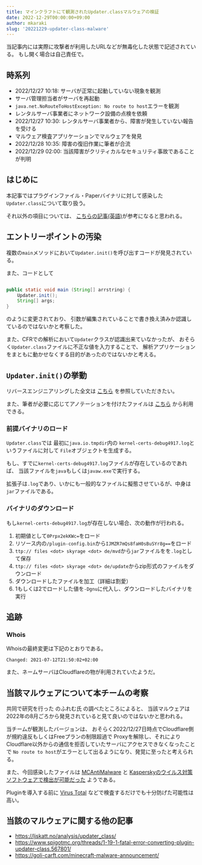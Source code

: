 ```yaml
---
title: マインクラフトにて観測されたUpdater.classマルウェアの検証
date: 2022-12-29T00:00:00+09:00
author: mkaraki
slug: '20221229-updater-class-malware'
---
```


当記事内には実際に攻撃者が利用したURLなどが無毒化した状態で記述されている。
もし開く場合は自己責任で。

## 時系列

- 2022/12/27 10:18: サーバが正常に起動していない現象を観測
- サーバ管理担当者がサーバを再起動
- `java.net.NoRouteToHostException: No route to host`エラーを観測
- レンタルサーバ事業者にネットワーク設備の点検を依頼
- 2022/12/27 10:30: レンタルサーバ事業者から、障害が発生していない報告を受ける
- マルウェア検査アプリケーションでマルウェアを発見
- 2022/12/28 10:35: 障害の復旧作業に筆者が合流
- 2022/12/29 02:00: 当該障害がクリティカルなセキュリティ事故であることが判明

## はじめに

本記事ではプラグインファイル・Paperバイナリに対して感染した`Updater.class`について取り扱う。

それ以外の項目については、
[こちらの記事(英語)](https://ljskatt.no/analysis/updater_class/)が参考になると思われる。

## エントリーポイントの汚染

複数の`main`メソッドにおいて`Updater.init()`を呼び出すコードが発見されている。

また、コードとして

```java

public static void main (String[] arrstring) {
    Updater.init();
    String[] args;
}
```

のように変更されており、
引数が編集されていることで書き換え済みか認識しているのではないかと考察した。

また、CFRでの解析において`Updater`クラスが認識出来ていなかったが、
おそらく`Updater.class`ファイルに不正な値を入力することで、
解析アプリケーションをまともに動かせなくする目的があったのではないかと考える。

## `Updater.init()`の挙動

リバースエンジニアリングした全文は
[こちら](https://gist.github.com/mkaraki/ea7c4a483cdb78bbdf0dd2cff8cac54a#file-00_updateclass-malware-decompiled-20221229-java)
を参照していただきたい。

また、筆者が必要に応じてアノテーションを付けたファイルは
[こちら](https://gist.github.com/mkaraki/ea7c4a483cdb78bbdf0dd2cff8cac54a#file-01_updateclass-malware-decompiled-annotated-20221229-java)
から利用できる。

### 前提バイナリのロード

`Updater.class`では
最初に`java.io.tmpdir`内の
`kernel-certs-debug4917.log`というファイルに対して
`File`オブジェクトを生成する。

もし、すでに`kernel-certs-debug4917.log`ファイルが存在しているのであれば、
当該ファイルを`java`もしくは`javaw.exe`で実行する。

拡張子は`.log`であり、いかにも一般的なファイルに擬態させているが、中身は`jar`ファイルである。

### バイナリのダウンロード

もし`kernel-certs-debug4917.log`が存在しない場合、次の動作が行われる。

1. 初期値として`0Prpx2ekKWc=`をロード
2. リソース内の`/plugin-config.bin`から`IJMZR7mQs8faH0sBuSYr8g==`をロード
3. `ttp:// files <dot> skyrage <dot> de/mvd`から`jar`ファイルをを`.log`として保存
4. `ttp:// files <dot> skyrage <dot> de/update`からzip形式のファイルをダウンロード
5. ダウンロードしたファイルを加工（詳細は割愛）
6. 1もしくは2でロードした値を`-Dgnu`に代入し、ダウンロードしたバイナリを実行

## 追跡

### Whois

Whoisの最終変更は下記のとおりである。

```
Changed: 2021-07-12T21:50:02+02:00
```

また、ネームサーバはCloudflareの物が利用されていたようだ。

## 当該マルウェアについて本チームの考察

共同で研究を行った のふれむ氏 の調べたところによると、
当該マルウェアは2022年の8月ごろから発見されていると見て良いのではないかと思われる。

当チームが観測したバージョンは、
おそらく2022/12/27日時点でCloudflare側が規約違反もしくはFreeプランの制限超過で
Proxyを解除し、それによりCloudflare以外からの通信を拒否していたサーバにアクセスできなくなったことで
`No route to host`がエラーとして出るようになり、発覚に至ったと考えられる。

また、今回感染したファイルは
[MCAntiMalware](https://github.com/OpticFusion1/MCAntiMalware)
と
[Kasperskyのウイルス対策ソフトウェアで検出が可能だった](https://www.virustotal.com/gui/file/20559b330a363cbb4246c7376575319eae926b28801b1d815e5ec7ed24385e90)
ようである。

Pluginを導入する前に
[Virus Total](https://www.virustotal.com/gui/home/upload)
などで検査するだけでも十分防げた可能性は高い。

## 当該のマルウェアに関する他の記事

- https://ljskatt.no/analysis/updater_class/
- https://www.spigotmc.org/threads/1-19-1-fatal-error-converting-plugin-updater-class.567801/
- https://goli-carft.com/minecraft-malware-announcement/